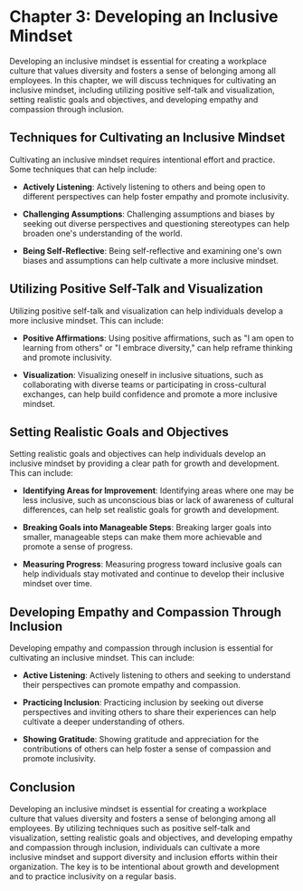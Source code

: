 Chapter 3: Developing an Inclusive Mindset
==========================================

Developing an inclusive mindset is essential for creating a workplace culture that values diversity and fosters a sense of belonging among all employees. In this chapter, we will discuss techniques for cultivating an inclusive mindset, including utilizing positive self-talk and visualization, setting realistic goals and objectives, and developing empathy and compassion through inclusion.

Techniques for Cultivating an Inclusive Mindset
-----------------------------------------------

Cultivating an inclusive mindset requires intentional effort and practice. Some techniques that can help include:

* **Actively Listening**: Actively listening to others and being open to different perspectives can help foster empathy and promote inclusivity.

* **Challenging Assumptions**: Challenging assumptions and biases by seeking out diverse perspectives and questioning stereotypes can help broaden one's understanding of the world.

* **Being Self-Reflective**: Being self-reflective and examining one's own biases and assumptions can help cultivate a more inclusive mindset.

Utilizing Positive Self-Talk and Visualization
----------------------------------------------

Utilizing positive self-talk and visualization can help individuals develop a more inclusive mindset. This can include:

* **Positive Affirmations**: Using positive affirmations, such as "I am open to learning from others" or "I embrace diversity," can help reframe thinking and promote inclusivity.

* **Visualization**: Visualizing oneself in inclusive situations, such as collaborating with diverse teams or participating in cross-cultural exchanges, can help build confidence and promote a more inclusive mindset.

Setting Realistic Goals and Objectives
--------------------------------------

Setting realistic goals and objectives can help individuals develop an inclusive mindset by providing a clear path for growth and development. This can include:

* **Identifying Areas for Improvement**: Identifying areas where one may be less inclusive, such as unconscious bias or lack of awareness of cultural differences, can help set realistic goals for growth and development.

* **Breaking Goals into Manageable Steps**: Breaking larger goals into smaller, manageable steps can make them more achievable and promote a sense of progress.

* **Measuring Progress**: Measuring progress toward inclusive goals can help individuals stay motivated and continue to develop their inclusive mindset over time.

Developing Empathy and Compassion Through Inclusion
---------------------------------------------------

Developing empathy and compassion through inclusion is essential for cultivating an inclusive mindset. This can include:

* **Active Listening**: Actively listening to others and seeking to understand their perspectives can promote empathy and compassion.

* **Practicing Inclusion**: Practicing inclusion by seeking out diverse perspectives and inviting others to share their experiences can help cultivate a deeper understanding of others.

* **Showing Gratitude**: Showing gratitude and appreciation for the contributions of others can help foster a sense of compassion and promote inclusivity.

Conclusion
----------

Developing an inclusive mindset is essential for creating a workplace culture that values diversity and fosters a sense of belonging among all employees. By utilizing techniques such as positive self-talk and visualization, setting realistic goals and objectives, and developing empathy and compassion through inclusion, individuals can cultivate a more inclusive mindset and support diversity and inclusion efforts within their organization. The key is to be intentional about growth and development and to practice inclusivity on a regular basis.
